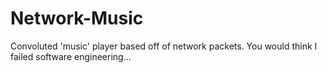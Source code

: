 # Network-Music
Convoluted 'music' player based off of network packets. You would think I failed software engineering...
